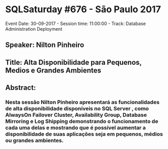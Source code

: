 # SQLSaturday #676 - São Paulo 2017
Event Date: 30-09-2017 - Session time: 11:00:00 - Track: Database Administration  Deployment
## Speaker: Nilton Pinheiro
## Title: Alta Disponibilidade para Pequenos, Medios e Grandes Ambientes
## Abstract:
### Nesta sessão Nilton Pinheiro apresentará as funcionalidades de alta disponibilidade disponíveis no SQL Server , como AlwaysOn Failover Cluster, Availability Group, Database Mirroring e Log Shipping demonstrando o funcionamento de cada uma delas e mostrando que é possível aumentar a disponibilidade de suas aplicações seja em pequenos, médios ou grandes ambientes.
